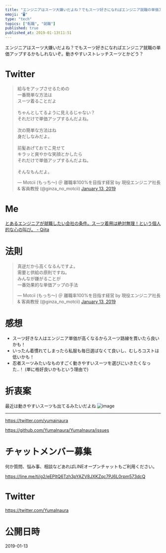 ```yaml
---
title: "エンジニアはスーツ大嫌いだよね？でもスーツ好きになればエンジニア就職の単価アップするかもしれないぞ。動きやすいストレッチスーツとかどう？"
emoji: "🖥"
type: "tech"
topics: ["転職", "就職"]
published: true
published_at: 2019-01-13t11:51
---
```


エンジニアはスーツ大嫌いだよね？でもスーツ好きになればエンジニア就職の単価アップするかもしれないぞ。動きやすいストレッチスーツとかどう？

# Twitter

<blockquote class="twitter-tweet" data-lang="en"><p lang="ja" dir="ltr">給与をアップさせるための<br>一番簡単な方法は<br>スーツ着ることだよ<br><br>ちゃんとしてるように見えるじゃない？<br>それだけで単価アップするんだよね。<br><br>次の簡単な方法はね<br>身だしなみだよ。<br><br>前髪あげておでこ見せて<br>キラッと爽やかな笑顔とかしたら<br>それだけで単価アップするんだよね。<br><br>そんなもんだよ。</p>&mdash; Motcii (もっち〜) ＠ 離職率100%を目指す経営 by 現役エンジニア社長 &amp; 客員教授 (@ginza_no_motcii) <a href="https://twitter.com/ginza_no_motcii/status/1084278501362941952?ref_src=twsrc%5Etfw">January 13, 2019</a></blockquote>

# Me

[とあるエンジニアが就職したい会社の条件。スーツ着用は絶対無理！という個人的な心の叫び。 - Qiita](https://qiita.com/YumaInaura/items/10f72b48d4dff0e3972a)

# 法則

<blockquote class="twitter-tweet" data-lang="en"><p lang="ja" dir="ltr">真逆だから高くなるんですよ。<br>需要と供給の原則ですね。<br>みんなが嫌がることが<br>一番効果的な単価アップの手法</p>&mdash; Motcii (もっち〜) ＠ 離職率100%を目指す経営 by 現役エンジニア社長 &amp; 客員教授 (@ginza_no_motcii) <a href="https://twitter.com/ginza_no_motcii/status/1084279897076318208?ref_src=twsrc%5Etfw">January 13, 2019</a></blockquote>

# 感想

- スーツ好きな人はエンジニア単価が高くなるからスーツ路線を貫いたら良いかも！
- いったん着慣れてしまったら私服も毎日選ばなくて良いし、むしろコストは低いかも！
- 忍者スーツみたいなものすごく動きやすいスーツを選びにいきたくなった‥！ (単に格好良いかもという理由で)

# 折衷案

最近は動きやすいスーツも出てるみたいだよね
![image](https://user-images.githubusercontent.com/13635059/51081022-5d6c7e00-1729-11e9-9e56-27735254ff6e.png)

---

https://twitter.com/yumainaura

https://github.com/YumaInaura/YumaInaura/issues









<!-- Update From Qiita API -->

# チャットメンバー募集


何か質問、悩み事、相談などあればLINEオープンチャットもご利用ください。

https://line.me/ti/g2/eEPltQ6Tzh3pYAZV8JXKZqc7PJ6L0rpm573dcQ





# Twitter


https://twitter.com/YumaInaura


<!-- Update From Qiita API -->



# 公開日時

2019-01-13
